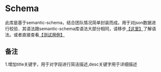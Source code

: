 # Schema
此库是基于semantic-schema，结合团队情况简单封装而成。用于对json数据进行校验．其语法跟semantic-schema库语法大部分相同，请移步[【这里】](https://www.npmjs.com/package/semantic-schema)了解语法。或者直接查看[【测试用例】](/test/)

## 备注
1.增加title关键字，用于对字段进行简洁描述,desc关键字用于详细描述